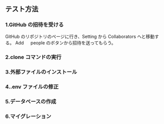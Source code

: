 #

## テスト方法

### 1.GitHub の招待を受ける

GitHub のリポジトリのページに行き、Setting から Collaborators へと移動する。
Add 　 people のボタンから招待を送ってもらう。

### 2.clone コマンドの実行

### 3.外部ファイルのインストール

### 4..env ファイルの修正

### 5.データベースの作成

### 6.マイグレーション
